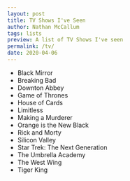 ```yaml
---
layout: post
title: TV Shows I've Seen
author: Nathan McCallum
tags: lists
preview: A list of TV Shows I've seen
permalink: /tv/
date: 2020-04-06
---
```


- Black Mirror
- Breaking Bad
- Downton Abbey
- Game of Thrones
- House of Cards
- Limitless
- Making a Murderer
- Orange is the New Black
- Rick and Morty
- Silicon Valley
- Star Trek: The Next Generation
- The Umbrella Academy
- The West Wing
- Tiger King
